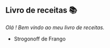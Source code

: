 ## Livro de receitas :books: 

_Olá ! Bem vindo ao meu livro de receitas._

- Strogonoff de Frango

